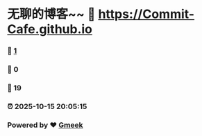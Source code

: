 # 无聊的博客~~ :link: https://Commit-Cafe.github.io 
### :page_facing_up: [1](https://Commit-Cafe.github.io/tag.html) 
### :speech_balloon: 0 
### :hibiscus: 19 
### :alarm_clock: 2025-10-15 20:05:15 
### Powered by :heart: [Gmeek](https://github.com/Meekdai/Gmeek)
